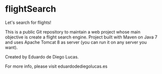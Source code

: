 # flightSearch
Let's search for flights!

This is a public Git repository to maintain a web project whose main objective is create a flight search engine.
Project built with Maven on Java 7 and uses Apache Tomcat 8 as server (you can run it on any server you want).

Created by Eduardo de Diego Lucas.

For more info, please visit eduardodediegolucas.es
